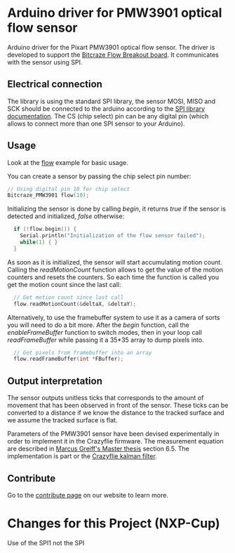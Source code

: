 # Arduino driver for PMW3901 optical flow sensor

Arduino driver for the Pixart PMW3901 optical flow sensor. The driver
is developed to support the [Bitcraze Flow Breakout board](https://wiki.bitcraze.io/breakout:flow). It communicates with
the sensor using SPI.

## Electrical connection

The library is using the standard SPI library, the sensor MOSI, MISO and SCK should be connected to the arduino according to the [SPI library documentation](https://www.arduino.cc/en/Reference/SPI). The CS (chip select) pin can be any digital pin (which allows to connect more than one SPI sensor to your Arduino).

## Usage

Look at the [flow](examples/flow/flow.ino) example for basic usage.

You can create a sensor by passing the chip select pin number:

``` C++
// Using digital pin 10 for chip select
Bitcraze_PMW3901 flow(10);
```

Initializing the sensor is done by calling *begin*, it returns *true* if the sensor is detected and initialized, *false* otherwise:

``` C++
  if (!flow.begin()) {
    Serial.println("Initialization of the flow sensor failed");
    while(1) { }
  }
```

As soon as it is initialized, the sensor will start accumulating motion count. Calling the *readMotionCount* function allows to get the value of the motion counters and resets the counters. So each time the function is called you get the motion count since the last call:

``` C++
  // Get motion count since last call
  flow.readMotionCount(&deltaX, &deltaY);
```

Alternatively, to use the framebuffer system to use it as a camera of sorts you will need to do a bit more. After the *begin* function, call the *enableFrameBuffer* function to switch modes, then in your loop call *readFrameBuffer* while passing it a 35*35 array to dump pixels into. 

``` C++
  // Get pixels from framebuffer into an array
  flow.readFrameBuffer(int *FBuffer);
```


## Output interpretation

The sensor outputs unitless ticks that corresponds to the amount of movement that has been observed in front of the sensor. These ticks can be converted to a distance if we know the distance to the tracked surface and we assume the tracked surface is flat.

Parameters of the PMW3901 sensor have been devised experimentally in order to implement it in the Crazyflie firmware. The measurement equation are described in  [Marcus Greiff's Master thesis](http://lup.lub.lu.se/luur/download?func=downloadFile&recordOId=8905295&fileOId=8905299) section 6.5. The implementation is part or the [Crazyflie kalman filter](https://github.com/bitcraze/crazyflie-firmware/blob/6308ff47ff4d4691f9b7f6f991564244c76d7910/src/modules/src/estimator_kalman.c#L1034-L1098).

## Contribute
Go to the [contribute page](https://www.bitcraze.io/contribute/) on our website to learn more.



# Changes for this Project (NXP-Cup)
Use of the SPI1 not the SPI